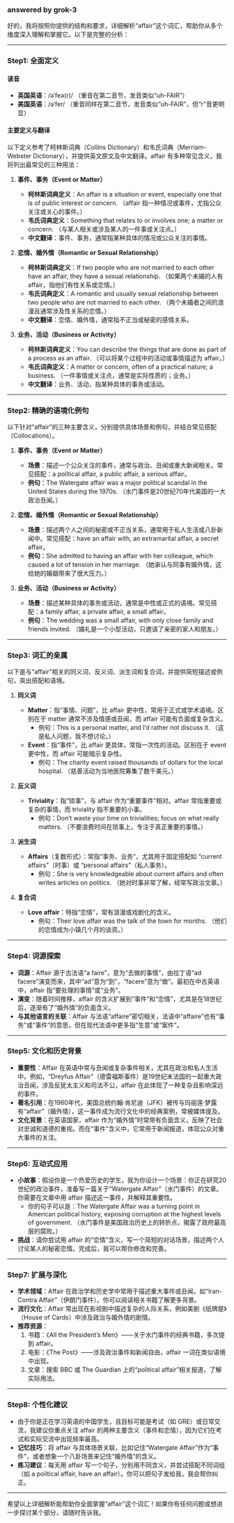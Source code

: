 ### answered by grok-3
好的，我将按照你提供的结构和要求，详细解析“affair”这个词汇，帮助你从多个维度深入理解和掌握它。以下是完整的分析：

---

### Step1: 全面定义
#### 读音
- **英国英语**：/əˈfeə(r)/ （重音在第二音节，发音类似“uh-FAIR”）
- **美国英语**：/əˈfer/ （重音同样在第二音节，发音类似“uh-FAIR”，但“r”音更明显）

#### 主要定义与翻译
以下定义参考了柯林斯词典（Collins Dictionary）和韦氏词典（Merriam-Webster Dictionary），并提供英文原文及中文翻译。affair 有多种常见含义，我将列出最常见的三种用法：

1. **事件、事务（Event or Matter）**
   - **柯林斯词典定义**：An affair is a situation or event, especially one that is of public interest or concern. （affair 指一种情况或事件，尤指公众关注或关心的事件。）
   - **韦氏词典定义**：Something that relates to or involves one; a matter or concern. （与某人相关或涉及某人的一件事或关注点。）
   - **中文翻译**：事件、事务，通常指某种具体的情况或公众关注的事情。

2. **恋情、婚外情（Romantic or Sexual Relationship）**
   - **柯林斯词典定义**：If two people who are not married to each other have an affair, they have a sexual relationship. （如果两个未婚的人有 affair，指他们有性关系或恋情。）
   - **韦氏词典定义**：A romantic and usually sexual relationship between two people who are not married to each other. （两个未婚者之间的浪漫且通常涉及性关系的恋情。）
   - **中文翻译**：恋情、婚外情，通常指不正当或秘密的感情关系。

3. **业务、活动（Business or Activity）**
   - **柯林斯词典定义**：You can describe the things that are done as part of a process as an affair. （可以将某个过程中的活动或事情描述为 affair。）
   - **韦氏词典定义**：A matter or concern, often of a practical nature; a business. （一件事情或关注点，通常是实际性质的；业务。）
   - **中文翻译**：业务、活动，指某种具体的事务或活动。

---

### Step2: 精确的语境化例句
以下针对“affair”的三种主要含义，分别提供具体场景和例句，并结合常见搭配（Collocations）。

1. **事件、事务（Event or Matter）**
   - **场景**：描述一个公众关注的事件，通常与政治、丑闻或重大新闻相关。常见搭配：a political affair, a public affair, a serious affair。
   - **例句**：The Watergate affair was a major political scandal in the United States during the 1970s. （水门事件是20世纪70年代美国的一大政治丑闻。）

2. **恋情、婚外情（Romantic or Sexual Relationship）**
   - **场景**：描述两个人之间的秘密或不正当关系，通常用于私人生活或八卦新闻中。常见搭配：have an affair with, an extramarital affair, a secret affair。
   - **例句**：She admitted to having an affair with her colleague, which caused a lot of tension in her marriage. （她承认与同事有婚外情，这给她的婚姻带来了很大压力。）

3. **业务、活动（Business or Activity）**
   - **场景**：描述某种具体的事务或活动，通常是中性或正式的语境。常见搭配：a family affair, a private affair, a small affair。
   - **例句**：The wedding was a small affair, with only close family and friends invited. （婚礼是一个小型活动，只邀请了亲密的家人和朋友。）

---

### Step3: 词汇的亲属
以下是与“affair”相关的同义词、反义词、派生词和复合词，并提供简短描述或例句，突出搭配和语境。

1. **同义词**
   - **Matter**：指“事情、问题”，比 affair 更中性，常用于正式或学术语境。区别在于 matter 通常不涉及情感或丑闻，而 affair 可能有负面或复杂含义。
     - 例句：This is a personal matter, and I’d rather not discuss it. （这是私人问题，我不想讨论。）
   - **Event**：指“事件”，比 affair 更具体，常指一次性的活动。区别在于 event 更中性，而 affair 可能暗示复杂性。
     - 例句：The charity event raised thousands of dollars for the local hospital. （慈善活动为当地医院筹集了数千美元。）

2. **反义词**
   - **Triviality**：指“琐事”，与 affair 作为“重要事件”相对。affair 常指重要或复杂的事情，而 triviality 指不重要的小事。
     - 例句：Don’t waste your time on trivialities; focus on what really matters. （不要浪费时间在琐事上，专注于真正重要的事情。）

3. **派生词**
   - **Affairs**（复数形式）：常指“事务、业务”，尤其用于固定搭配如 “current affairs”（时事）或 “personal affairs”（私人事务）。
     - 例句：She is very knowledgeable about current affairs and often writes articles on politics. （她对时事非常了解，经常写政治文章。）

4. **复合词**
   - **Love affair**：特指“恋情”，常有浪漫或戏剧化的含义。
     - 例句：Their love affair was the talk of the town for months. （他们的恋情成为小镇几个月的谈资。）

---

### Step4: 词源探索
- **词源**：Affair 源于古法语“a faire”，意为“去做的事情”，由拉丁语“ad facere”演变而来，其中“ad”意为“到”，“facere”意为“做”。最初在中古英语中，affair 指“要处理的事情”或“业务”。
- **演变**：随着时间推移，affair 的含义扩展到“事件”和“恋情”，尤其是在18世纪后，逐渐有了“婚外情”的负面含义。
- **与其他语言的关联**：Affair 与法语“affaire”密切相关，法语中“affaire”也有“事务”或“事件”的意思，但在现代法语中更多指“生意”或“案件”。

---

### Step5: 文化和历史背景
- **重要性**：Affair 在英语中常与丑闻或复杂事件相关，尤其在政治和名人生活中。例如，“Dreyfus Affair”（德雷福斯事件）是19世纪末法国的一起重大政治丑闻，涉及反犹太主义和司法不公，affair 在此体现了一种复杂且影响深远的事件。
- **著名引用**：在1960年代，美国总统约翰·肯尼迪（JFK）被传与玛丽莲·梦露有“affair”（婚外情），这一事件成为流行文化中的经典案例，常被媒体提及。
- **文化背景**：在英语国家，affair 作为“婚外情”时常带有负面含义，反映了社会对忠诚和道德的重视。而在“事件”含义中，它常用于新闻报道，体现公众对重大事件的关注。

---

### Step6: 互动式应用
- **小故事**：假设你是一个热爱历史的学生，我为你设计一个场景：你正在研究20世纪的政治事件，准备写一篇关于“Watergate Affair”（水门事件）的文章。你需要在文章中用 affair 描述这一事件，并解释其重要性。
  - 你的句子可以是：The Watergate Affair was a turning point in American political history, exposing corruption at the highest levels of government. （水门事件是美国政治历史上的转折点，揭露了政府最高层的腐败。）
- **挑战**：请你尝试用 affair 的“恋情”含义，写一个简短的对话场景，描述两个人讨论某人的秘密恋情。完成后，我可以帮你修改和完善。

---

### Step7: 扩展与深化
- **学术领域**：Affair 在政治学和历史学中常用于描述重大事件或丑闻，如“Iran-Contra Affair”（伊朗门事件）。你可以阅读相关书籍了解更多背景。
- **流行文化**：Affair 常出现在影视剧中描述复杂的人际关系，例如美剧《纸牌屋》（House of Cards）中涉及政治与婚外情的剧情。
- **推荐资源**：
  1. 书籍：《All the President’s Men》——关于水门事件的经典书籍，多次提到 affair。
  2. 电影：《The Post》——涉及政治事件和新闻自由，affair 一词在类似语境中出现。
  3. 文章：搜索 BBC 或 The Guardian 上的“political affair”相关报道，了解实际用法。

---

### Step8: 个性化建议
- 由于你是正在学习英语的中国学生，且目标可能是考试（如 GRE）或日常交流，我建议你重点关注 affair 的两种主要含义（事件和恋情），因为它们在考试和实际交流中出现频率最高。
- **记忆技巧**：将 affair 与具体场景关联，比如记住“Watergate Affair”作为“事件”，或者想象一个八卦场景来记住“婚外情”的含义。
- **练习建议**：每天用 affair 写一个句子，分别用不同含义，并尝试搭配不同词组（如 a political affair, have an affair）。你可以把句子发给我，我会帮你纠正。

---

希望以上详细解析能帮助你全面掌握“affair”这个词汇！如果你有任何问题或想进一步探讨某个部分，请随时告诉我。